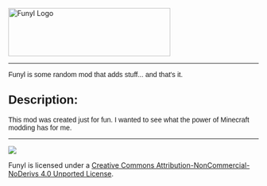 <p><img src="https://i.imgur.com/SPcNEjw.png" alt="Funyl Logo" width="326" height="97" /></span></p>

-----------------

<p><span style="font-family: arial, helvetica, sans-serif; font-size: 14px;">Funyl is some random mod that adds stuff... and that's it.</span></p>
<h2><span style="font-family: arial, helvetica, sans-serif; font-size: 24px;">Description:</span></h2>
<p><span style="font-family: arial, helvetica, sans-serif; font-size: 14px;">This mod was created just for fun. I wanted to see what the power of Minecraft modding has for me.</span></p>

-----------------

 [<img src="http://i.creativecommons.org/l/by-nc-nd/3.0/88x31.png">](http://creativecommons.org/licenses/by-nc-nd/4.0/deed.en_US)

Funyl is licensed under a [Creative Commons Attribution-NonCommercial-NoDerivs 4.0 Unported License](http://creativecommons.org/licenses/by-nc-nd/4.0/deed.en_US).
